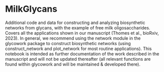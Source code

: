 # MilkGlycans
Additional code and data for constructing and analyzing biosynthetic networks from glycans, with the example of free milk oligosaccharides. Covers all the applications shown in our manuscript (Thomes et al., bioRxiv, 2023).
In general, we recommend using the network module in the glycowork package to construct biosynthetic networks (using construct_network and plot_network for most routine applications).
This notebook is intended as further documentation of the work described in the manuscript and will not be updated thereafter (all relevant functions are found within glycowork and will be maintained & developed there).